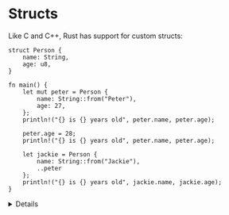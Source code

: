 # Structs

Like C and C++, Rust has support for custom structs:

```rust,editable
struct Person {
    name: String,
    age: u8,
}

fn main() {
    let mut peter = Person {
        name: String::from("Peter"),
        age: 27,
    };
    println!("{} is {} years old", peter.name, peter.age);
    
    peter.age = 28;
    println!("{} is {} years old", peter.name, peter.age);
    
    let jackie = Person {
        name: String::from("Jackie"),
        ..peter
    };
    println!("{} is {} years old", jackie.name, jackie.age);
}
```

<details>
Key Points: 

* Structs work like in C or C++.
  * Like in C++, and unlike in C, no typedef is needed to define a type.
  * Unlike in C++, there is no inheritance between structs.
* Methods are defined in an `impl` block, which we will see in following slides.
* There are different types of structs. 
  * Zero-sized structs `e.g., struct Foo;` `is a structure that does not require any memore. It might be used when implementing a trait on some type but don’t have any data that you want to store in the value itself. 
  * The next slide will introduce Tuple structs.
* .. is an operator that is used for pattern binding here. It performs a "and the rest" pattern binding.


</details>
